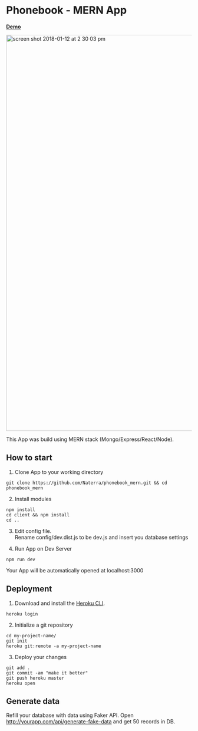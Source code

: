 # Phonebook - MERN App 

<b><a target="_blank" href="https://phonebook-mern.herokuapp.com">Demo</a></b>


<img width="1075" alt="screen shot 2018-01-12 at 2 30 03 pm" src="https://user-images.githubusercontent.com/8204364/34891950-6b17fe48-f7a5-11e7-9e6e-ad14e68b0cf9.png">


This App was build using MERN stack (Mongo/Express/React/Node).

## How to start

1. Clone App to your working directory
<pre>
<code>git clone https://github.com/Naterra/phonebook_mern.git && cd phonebook_mern
</code></pre>

2. Install modules
<pre>
<code>npm install
cd client && npm install
cd ..
</code></pre>

3. Edit config file.<br>
Rename config/dev.dist.js to be dev.js and insert you database settings

4. Run App on Dev Server

<pre>
<code>npm run dev
</code></pre>
Your App will be automatically opened at localhost:3000

## Deployment

1. Download and install the <a href="https://devcenter.heroku.com/articles/heroku-command-line">Heroku CLI</a>.

<pre>
<code>heroku login</code>
</pre>

2. Initialize a git repository 
<pre>
<code>cd my-project-name/
git init
heroku git:remote -a my-project-name</code>
</pre>
 
3. Deploy your changes
 
<pre>
<code>git add .
git commit -am "make it better"
git push heroku master
heroku open</code>
</pre>

## Generate data
Refill your database with data using Faker API.
Open http://yourapp.com/api/generate-fake-data and get 50 records in DB.

